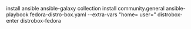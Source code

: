 install ansible
ansible-galaxy collection install community.general
ansible-playbook fedora-distro-box.yaml --extra-vars "home=<user home dir> user=<user name>"
distrobox-enter distrobox-fedora
